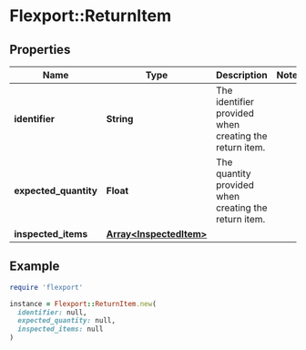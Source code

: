 # Flexport::ReturnItem

## Properties

| Name | Type | Description | Notes |
| ---- | ---- | ----------- | ----- |
| **identifier** | **String** | The identifier provided when creating the return item. |  |
| **expected_quantity** | **Float** | The quantity provided when creating the return item. |  |
| **inspected_items** | [**Array&lt;InspectedItem&gt;**](InspectedItem.md) |  |  |

## Example

```ruby
require 'flexport'

instance = Flexport::ReturnItem.new(
  identifier: null,
  expected_quantity: null,
  inspected_items: null
)
```

